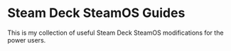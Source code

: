 # Steam Deck SteamOS Guides
This is my collection of useful Steam Deck SteamOS modifications for the power users.

